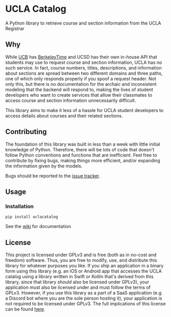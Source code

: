 # UCLA Catalog
A Python library to retrieve course and section information from the UCLA Registrar

## Why
While [UCB](https://old.reddit.com/r/ucla/comments/hcqyrt/a_psa_to_ucla_students_from_the_berkeley_community/) has [BerkeleyTime](https://berkeleytime.com) and UCSD has their own in-house API that students may use to request course and section information, UCLA has no such service. In fact, course numbers, titles, descriptions, and information about sections are spread between two different domains and three paths, one of which only responds properly if you spoof a request header. Not only this, but there is no documentation for the archaic and inconsistent modeling that the backend will respond to, making the lives of student developers who want to create services that allow their classmates to access course and section information unnecessarily difficult.

This library aims to make it less of a hassle for UCLA student developers to access details about courses and their related sections.

## Contributing
The foundation of this library was built in less than a week with little initial knowledge of Python. Therefore, there will be lots of code that doesn't follow Python conventions and functions that are inefficient. Feel free to contribute by fixing bugs, making things more efficient, and/or expanding the information given by the models. 

Bugs should be reported to the [issue tracker](https://github.com/nnhien/uclacatalog/issues).

## Usage

### Installation
`pip install uclacatalog`

See the [wiki](https://github.com/nnhien/uclacatalog/wiki) for documentation

## License
This project is licensed under GPLv3 and is free (both as in no-cost and freedom) software. Thus, you are free to modify, use, and distribute this library for whatever purposes you like. If you ship an application in a binary form using this library (e.g. an iOS or Android app that accesses the UCLA catalog using a library written in Swift or Kotlin that's derived from this library, since that library *should* also be licensed under GPLv3), your application must also be licensed under and must follow the terms of GPLv3. However, if you use this library as a part of a SaaS application (e.g. a Discord bot where you are the sole person hosting it), your application is not required to be licensed under GPLv3. The full implications of this license can be found [here](https://github.com/nnhien/uclacatalog/blob/master/LICENSE).